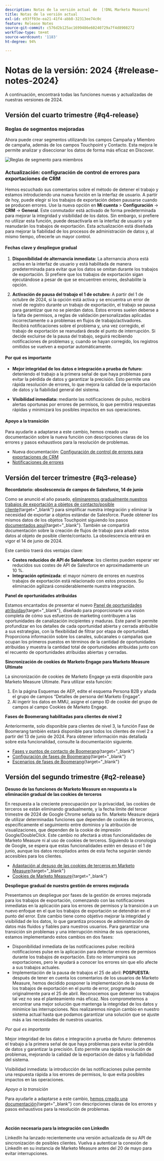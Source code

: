 ```yaml
---
description: Notas de la versión actual de  [!DNL Marketo Measure]
title: Notas de la versión actual
exl-id: e93ff03e-ea21-41f4-abb8-32313ee74c0c
feature: Release Notes
source-git-commit: c576d2b125ac1699486e60240729a7f4d8908272
workflow-type: tm+mt
source-wordcount: '1183'
ht-degree: 94%

---
```


# Notas de la versión: 2024 {#release-notes-2024}

A continuación, encontrará todas las funciones nuevas y actualizadas de nuestras versiones de 2024.

## Versión del cuarto trimestre {#q4-release}

### Reglas de segmentos mejoradas

Ahora puede crear segmentos utilizando los campos Campaña y Miembro de campaña, además de los campos Touchpoint y Contacto. Esta mejora le permite analizar y diseccionar los datos de forma más eficaz en Discover.

![Reglas de segmento para miembros](assets/campaign-member.png)

### Actualización: configuración de control de errores para exportaciones de CRM

Hemos escuchado sus comentarios sobre el método de detener el trabajo y estamos introduciendo una nueva función en la interfaz de usuario. A partir de hoy, puede elegir si los trabajos de exportación deben pausarse cuando se producen errores. Use la nueva opción en **Mi cuenta** > **Configuración** → **CRM** → **General**. Este conmutador está activado de forma predeterminada para mejorar la integridad y visibilidad de los datos. Sin embargo, si prefiere no utilizar esta función, puede desactivarla en la interfaz de usuario y se reanudarán los trabajos de exportación. Esta actualización está diseñada para mejorar la fiabilidad de los procesos de administración de datos y, al mismo tiempo, ofrecerle un mayor control.

#### Fechas clave y despliegue gradual

1. **Disponibilidad de alternancia inmediata:** La alternancia ahora está activa en la interfaz de usuario y está habilitada de manera predeterminada para evitar que los datos se omitan durante los trabajos de exportación. Si prefiere que los trabajos de exportación sigan ejecutándose a pesar de que se encuentren errores, deshabilite la opción.

1. **Activación de pausa del trabajo el 1 de octubre:** A partir del 1 de octubre de 2024, si la opción está activa y se encuentra un error de nivel de registro durante un trabajo de exportación, el trabajo se pausa para garantizar que no se pierdan datos. Estos errores suelen deberse a la falta de permisos, a reglas de validación personalizadas aplicadas incorrectamente o a problemas en flujos de trabajo/activadores. Recibirá notificaciones sobre el problema y, una vez corregido, el trabajo de exportación se reanudará desde el punto de interrupción. Si decide excluirse de la pausa del trabajo, seguirá recibiendo notificaciones de problemas y, cuando se hayan corregido, los registros omitidos se vuelven a exportar automáticamente.

#### Por qué es importante

* **Mejor integridad de los datos e integración a prueba de futuro:** deteniendo el trabajo a la primera señal de que haya problemas para evitar la pérdida de datos y garantizar la precisión. Esto permite una rápida resolución de errores, lo que mejora la calidad de la exportación de datos y la fiabilidad general del sistema.

* **Visibilidad inmediata:** mediante las notificaciones de pulso, recibirá alertas oportunas por errores de permisos, lo que permitirá respuestas rápidas y minimizará los posibles impactos en sus operaciones.

#### Apoyo a la transición

Para ayudarle a adaptarse a este cambio, hemos creado una documentación sobre la nueva función con descripciones claras de los errores y pasos exhaustivos para la resolución de problemas.

* Nueva documentación: [Configuración de control de errores para exportaciones de CRM](/help/configuration-and-setup/marketo-measure-and-salesforce/crm-error-handling.md)
* [Notificaciones de errores](/help/configuration-and-setup/getting-started-with-marketo-measure/error-notifications.md)

## Versión del tercer trimestre {#q3-release}

<p>

**Recordatorio: obsolescencia de campos de Salesforce, 14 de junio**

Como se anunció el año pasado, [eliminaremos gradualmente nuestros trabajos de exportación a objetos de contacto/posible cliente](https://nation.marketo.com/t5/employee-blogs/marketo-measure-salesforce-lead-and-contact-field-deprecation-06/ba-p/350179){target="_blank"} para simplificar nuestra integración y eliminar la necesidad de exportar a objetos estándar de Salesforce. Puede obtener los mismos datos de los objetos Touchpoint siguiendo los pasos [documentados aquí](/help/release-notes/previous-releases/2023.md#deprecations){target="_blank"}. También se compartirá documentación sobre la creación de flujos de trabajo para añadir estos datos al objeto de posible cliente/contacto. La obsolescencia entrará en vigor el 14 de junio de 2024.

Este cambio traerá dos ventajas clave:

* **Costes reducidos de API de Salesforce**: los clientes pueden esperar ver reducidos sus costes de API de Salesforce en aproximadamente un 10 %.
* **Integración optimizada**: el mayor número de errores en nuestros trabajos de exportación está relacionado con estos procesos. Su eliminación agilizará considerablemente nuestra integración.

**Panel de oportunidades atribuidas**

Estamos encantados de presentar el nuevo [Panel de oportunidades atribuidas](/help/marketo-measure-discover-ui/dashboards/attributed-opportunity-dashboard.md){target="_blank"}, diseñado para proporcionarle una visión completa de cómo sus esfuerzos de marketing contribuyen a las oportunidades de canalización incipientes y maduras. Este panel le permite profundizar en los detalles de cada oportunidad abierta y cerrada atribuible a sus estrategias, con la flexibilidad de filtrar por etapa de oportunidad. Proporciona información sobre los canales, subcanales o campañas que ocupan los primeros puestos en términos de la cantidad de oportunidades atribuidas y muestra la cantidad total de oportunidades atribuidas junto con el recuento de oportunidades atribuidas abiertas y cerradas.

**Sincronización de cookies de Marketo Engage para Marketo Measure Ultimate**

La sincronización de cookies de Marketo Engage ya está disponible para Marketo Measure Ultimate. Para utilizar esta función:

1. En la página Esquemas de AEP, edite el esquema Persona B2B y añada el grupo de campos “Detalles de persona del Marketo Engage”.
1. Al ingerir los datos en MMU, asigne el campo ID de cookie del grupo de campos al campo Cookies de Marketo Engage.

**Fases de Boomerang habilitadas para clientes de nivel 2**

Anteriormente, solo disponible para clientes de nivel 3, la función Fase de Boomerang también estará disponible para todos los clientes de nivel 2 a partir del 13 de junio de 2024. Para obtener información más detallada sobre esta funcionalidad, consulte la documentación siguiente.

* [Fases y puntos de contacto de Boomerang](/help/advanced-marketo-measure-features/boomerang/boomerang-stages-and-touchpoints.md){target="_blank"}
* [Configuración de fases de Boomerang](/help/advanced-marketo-measure-features/boomerang/setting-up-boomerang-stages.md){target="_blank"}
* [Escenarios de fases de Boomerang](/help/advanced-marketo-measure-features/boomerang/boomerang-stage-scenarios.md){target="_blank"}

<p>

## Versión del segundo trimestre {#q2-release}

<p>

**Desuso de las funciones de Marketo Measure en respuesta a la eliminación gradual de las cookies de terceros**

En respuesta a la creciente preocupación por la privacidad, las cookies de terceros se están eliminando gradualmente, y la fecha límite del tercer trimestre de 2024 de Google Chrome señala su fin. Marketo Measure dejará de utilizar determinadas funciones que dependen de cookies de terceros, específicamente el seguimiento entre dominios y la atribución de visualizaciones, que dependen de la cookie de impresión Google/DoubleClick. Este cambio no afectará a otras funcionalidades de Marketo Measure ni al uso de cookies de terceros. Siguiendo la cronología de Google, se espera que estas funcionalidades estén en desuso el 1 de junio, aunque los datos recopilados antes de esta fecha seguirán siendo accesibles para los clientes.

* [Adaptación al desuso de las cookies de terceros en Marketo Measure](https://nation.marketo.com/t5/employee-blogs/adapting-to-third-party-cookie-deprecation-in-marketo-measure/ba-p/345110){target="_blank"}
* [Cookies de Marketo Measure](/help/marketo-measure-tracking/setting-up-tracking/marketo-measure-cookies.md){target="_blank"}

**Despliegue gradual de nuestra gestión de errores mejorada**

Presentamos un despliegue por fases de la gestión de errores mejorada para los trabajos de exportación, comenzando con las notificaciones inmediatas en la aplicación para los errores de permisos y la transición a un nuevo enfoque en el que los trabajos de exportación se detendrán en el punto del error. Este cambio tiene como objetivo mejorar la integridad y visibilidad de los datos, lo que garantiza procesos de administración de datos más fluidos y fiables para nuestros usuarios. Para garantizar una transición sin problemas y una interrupción mínima de sus operaciones, estamos implementando estos cambios en dos fases:

* Disponibilidad inmediata de las notificaciones pulse: recibirá notificaciones pulse en la aplicación para detectar errores de permisos durante los trabajos de exportación. Esto no interrumpirá sus exportaciones, pero le ayudará a conocer los errores sin que ello afecte a sus trabajos actuales.
* Implementación de la pausa de trabajos el 25 de abril: **POSPUESTA**: después de tener en cuenta los comentarios de los usuarios de Marketo Measure, hemos decidido posponer la implementación de la pausa de los trabajos de exportación en el punto de error, programado originalmente para el 25 de abril. Reconocemos que detener los trabajos tal vez no sea el planteamiento más eficaz. Nos comprometemos a encontrar una mejor solución que mantenga la integridad de los datos y minimice las interrupciones. Nos realizaremos ningún cambio en nuestro sistema actual hasta que podamos garantizar una solución que se ajuste más a las necesidades de nuestros usuarios.

_Por qué es importante_

Mejor integridad de los datos e integración a prueba de futuro: detenemos el trabajo a la primera señal de que haya problemas para evitar la pérdida de datos y garantizar la precisión. Esto permite una rápida resolución de problemas, mejorando la calidad de la exportación de datos y la fiabilidad del sistema.

Visibilidad inmediata: la introducción de las notificaciones pulse permite una respuesta rápida a los errores de permisos, lo que evita posibles impactos en las operaciones.

_Apoyo a la transición_

Para ayudarle a adaptarse a este cambio, [hemos creado una documentación](/help/configuration-and-setup/getting-started-with-marketo-measure/error-notifications.md){target="_blank"} con descripciones claras de los errores y pasos exhaustivos para la resolución de problemas.

<br>

**Acción necesaria para la integración con LinkedIn**

LinkedIn ha lanzado recientemente una versión actualizada de su API de sincronización de posibles clientes. Vuelva a autenticar la conexión de LinkedIn en su instancia de Marketo Measure antes del 20 de mayo para evitar interrupciones.

